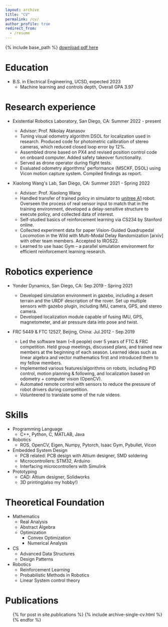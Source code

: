 ```yaml
---
layout: archive
title: "CV"
permalink: /cv/
author_profile: true
redirect_from:
  - /resume
---
```


{% include base_path %}
[download pdf here](http://infinity1096.github.io/files/CV_Yuchen_Zhang.pdf)

Education
======
* B.S. in Electrical Engineering, UCSD, expected 2023
  * Machine learning and controls depth, Overall GPA 3.97

Research experience
======
* Existential Robotics Laboratory, San Diego, CA: Summer 2022 - present
  * Advisor: Prof. Nikolay Atanasov
  * Tuning visual odometry algorithm DSOL for localization used in research. Produced code for photometric calibration of stereo cameras, which reduced closed loop error by 12%.
  * Assembled drone based on PX4 and revised position control code on onboard computer. Added safety takeover functionality.
  * Served as drone operator during flight tests.
  * Evaluated odometry algorithms' performance (MSCKF, DSOL) using Vicon motion capture system. Compiled findings as report.

* Xiaolong Wang's Lab, San Diego, CA: Summer 2021 - Spring 2022
  * Advisor: Prof. Xiaolong Wang
  * Handled transfer of trained policy in simulator to [unitree A1](https://www.unitree.com/a1/) robot: Overseen the process of real sensor input to match that in the training environment, developed a delay-sensitive structure to execute policy, and collected data of interest.
  * Self-studied basics of reinforcement learning via CS234 by Stanford online.
  * Collected experiment data for paper Vision-Guided Quadrupedal Locomotion in the Wild with Multi-Modal Delay Randomization [arxiv] with other team members. Accepted to IROS22. 
  * Learned to use Isaac Gym – a parallel simulation environment for efficient reinforcement learning research.

Robotics experience
======
* Yonder Dynamics, San Diego, CA: Sep.2019 - Spring 2021
  * Developed simulation environment in gazebo, including a desert terrain and the URDF description of the rover. Set up multiple sensors with gazebo plugin, including IMU, camera, GPS, and stereo camera. 
  * Developed localization module capable of fusing IMU, GPS, magnetometer, and air pressure data into pose and twist.

* FRC 5449 & FTC 12527, Beijing, China: Jul.2012 - Sep.2019
  * Led the software team (~8 people) over 5 years of FTC & FRC competition. Held group meetings, discussed plans, and trained new members at the beginning of each season. Learned ideas such as linear algebra and vector mathematics first and introduced them to my fellow members.
  * Implemented various features/algorithms on robots, including PID control, motion planning & following, and localization based on odometry + computer vision (OpenCV).
  * Automated remote control with sensors to reduce the pressure of robot drivers during competition.
  * Volunteered to translate some of the rule videos.

Skills 
======
* Programming Language
  * C++, Python, C, MATLAB, Java
* Robotics
  * ROS, OpenCV, Eigen, Numpy, Pytorch, Isaac Gym, Pybullet, Vicon
* Embedded System Design
  * PCB related: PCB design with Altium designer, SMD soldering
  * Microcontrollers: STM32, Arduino
  * Interfacing microcontrollers with Simulink
* Prototyping
  * CAD: Altium designer, Solidworks
  * 3D printing(also my hobby!)

Theoretical Foundation   
======
* Mathematics
  * Real Analysis
  * Abstract Algebra
  * Optimization
    * Convex Optimization
    * Numerical Analysis
* CS
  * Advanced Data Structures
  * Design Patterns
* Robotics
  * Reinforcement Learning
  * Probabilistic Methods in Robotics
  * Linear System control theory


Publications
======
  <ul>{% for post in site.publications %}
    {% include archive-single-cv.html %}
  {% endfor %}</ul>
  
<!-- Talks
======
  <ul>{% for post in site.talks %}
    {% include archive-single-talk-cv.html %}
  {% endfor %}</ul>
  
Teaching
======
  <ul>{% for post in site.teaching %}
    {% include archive-single-cv.html %}
  {% endfor %}</ul> -->
<!--   
Service and leadership
======
* Currently signed in to 43 different slack teams -->
